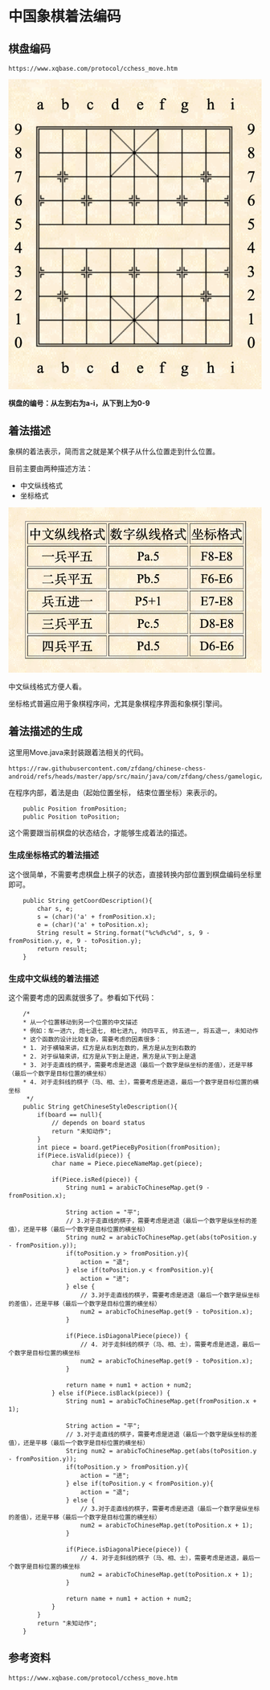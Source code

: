 # 中国象棋着法编码


## 棋盘编码

	https://www.xqbase.com/protocol/cchess_move.htm

![](board.png)

**棋盘的编号：从左到右为a-i，从下到上为0-9**

## 着法描述

象棋的着法表示，简而言之就是某个棋子从什么位置走到什么位置。

目前主要由两种描述方法：

* 中文纵线格式
* 坐标格式



![](chess-move.png)

中文纵线格式方便人看。

坐标格式普遍应用于象棋程序间，尤其是象棋程序界面和象棋引擎间。

## 着法描述的生成

这里用Move.java来封装跟着法相关的代码。

	https://raw.githubusercontent.com/zfdang/chinese-chess-android/refs/heads/master/app/src/main/java/com/zfdang/chess/gamelogic/Move.java
	
在程序内部，着法是由（起始位置坐标， 结束位置坐标）来表示的。


```
    public Position fromPosition;
    public Position toPosition;
```

这个需要跟当前棋盘的状态结合，才能够生成着法的描述。

### 生成坐标格式的着法描述

这个很简单，不需要考虑棋盘上棋子的状态，直接转换内部位置到棋盘编码坐标里即可。

```
    public String getCoordDescription(){
        char s, e;
        s = (char)('a' + fromPosition.x);
        e = (char)('a' + toPosition.x);
        String result = String.format("%c%d%c%d", s, 9 - fromPosition.y, e, 9 - toPosition.y);
        return result;
    }
```

### 生成中文纵线的着法描述

这个需要考虑的因素就很多了。参看如下代码：


```
    /*
    * 从一个位置移动到另一个位置的中文描述
    * 例如：车一进六, 炮七退七, 相七进九, 帅四平五, 帅五进一, 将五退一, 未知动作
    * 这个函数的设计比较复杂，需要考虑的因素很多：
    * 1. 对于横轴来讲，红方是从右到左数的，黑方是从左到右数的
    * 2. 对于纵轴来讲，红方是从下到上是进，黑方是从下到上是退
    * 3. 对于走直线的棋子，需要考虑是进退（最后一个数字是纵坐标的差值），还是平移（最后一个数字是目标位置的横坐标）
    * 4. 对于走斜线的棋子（马、相、士），需要考虑是进退，最后一个数字是目标位置的横坐标
     */
    public String getChineseStyleDescription(){
        if(board == null){
            // depends on board status
            return "未知动作";
        }
        int piece = board.getPieceByPosition(fromPosition);
        if(Piece.isValid(piece)) {
            char name = Piece.pieceNameMap.get(piece);

            if(Piece.isRed(piece)) {
                String num1 = arabicToChineseMap.get(9 - fromPosition.x);

                String action = "平";
                // 3.对于走直线的棋子，需要考虑是进退（最后一个数字是纵坐标的差值），还是平移（最后一个数字是目标位置的横坐标）
                String num2 = arabicToChineseMap.get(abs(toPosition.y - fromPosition.y));
                if(toPosition.y > fromPosition.y){
                    action = "退";
                } else if(toPosition.y < fromPosition.y){
                    action = "进";
                } else {
                    // 3.对于走直线的棋子，需要考虑是进退（最后一个数字是纵坐标的差值），还是平移（最后一个数字是目标位置的横坐标）
                    num2 = arabicToChineseMap.get(9 - toPosition.x);
                }

                if(Piece.isDiagonalPiece(piece)) {
                    // 4. 对于走斜线的棋子（马、相、士），需要考虑是进退，最后一个数字是目标位置的横坐标
                    num2 = arabicToChineseMap.get(9 - toPosition.x);
                }

                return name + num1 + action + num2;
            } else if(Piece.isBlack(piece)) {
                String num1 = arabicToChineseMap.get(fromPosition.x + 1);

                String action = "平";
                // 3.对于走直线的棋子，需要考虑是进退（最后一个数字是纵坐标的差值），还是平移（最后一个数字是目标位置的横坐标）
                String num2 = arabicToChineseMap.get(abs(toPosition.y - fromPosition.y));
                if(toPosition.y > fromPosition.y){
                    action = "进";
                } else if(toPosition.y < fromPosition.y){
                    action = "退";
                } else {
                    // 3.对于走直线的棋子，需要考虑是进退（最后一个数字是纵坐标的差值），还是平移（最后一个数字是目标位置的横坐标）
                    num2 = arabicToChineseMap.get(toPosition.x + 1);
                }

                if(Piece.isDiagonalPiece(piece)) {
                    // 4. 对于走斜线的棋子（马、相、士），需要考虑是进退，最后一个数字是目标位置的横坐标
                    num2 = arabicToChineseMap.get(toPosition.x + 1);
                }

                return name + num1 + action + num2;
            }
        }
        return "未知动作";
    }
```



## 参考资料

	https://www.xqbase.com/protocol/cchess_move.htm
	
	

